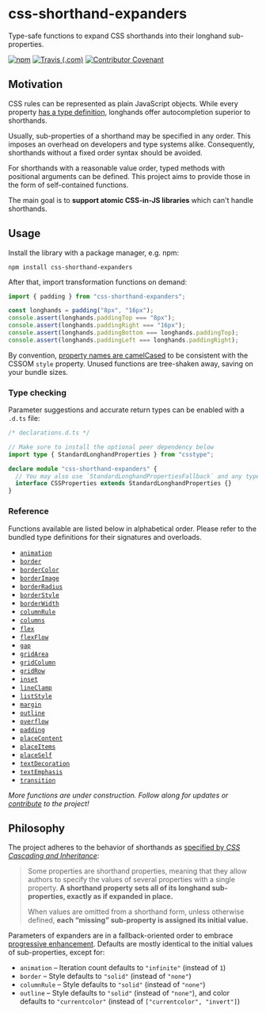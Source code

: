 # css-shorthand-expanders

Type-safe functions to expand CSS shorthands into their longhand sub-properties.

[![npm](https://img.shields.io/npm/v/css-shorthand-expanders)](https://www.npmjs.com/package/css-shorthand-expanders)
[![Travis (.com)](https://img.shields.io/travis/com/kripod/css-shorthand-expanders)](https://travis-ci.com/github/kripod/css-shorthand-expanders)
[![Contributor Covenant](https://img.shields.io/badge/Contributor%20Covenant-v2.0%20adopted-ff69b4.svg)](./CODE_OF_CONDUCT.md)

## Motivation

CSS rules can be represented as plain JavaScript objects. While every property [has a type definition](https://github.com/frenic/csstype), longhands offer autocompletion superior to shorthands.

Usually, sub-properties of a shorthand may be specified in any order. This imposes an overhead on developers and type systems alike. Consequently, shorthands without a fixed order syntax should be avoided.

For shorthands with a reasonable value order, typed methods with positional arguments can be defined. This project aims to provide those in the form of self-contained functions.

The main goal is to **support atomic CSS-in-JS libraries** which can't handle shorthands.

## Usage

Install the library with a package manager, e.g. npm:

```shell
npm install css-shorthand-expanders
```

After that, import transformation functions on demand:

```js
import { padding } from "css-shorthand-expanders";

const longhands = padding("8px", "16px");
console.assert(longhands.paddingTop === "8px");
console.assert(longhands.paddingRight === "16px");
console.assert(longhands.paddingBottom === longhands.paddingTop);
console.assert(longhands.paddingLeft === longhands.paddingRight);
```

By convention, [property names are camelCased](https://reactjs.org/docs/dom-elements.html#style) to be consistent with the CSSOM `style` property. Unused functions are tree-shaken away, saving on your bundle sizes.

### Type checking

Parameter suggestions and accurate return types can be enabled with a `.d.ts` file:

```ts
/* declarations.d.ts */

// Make sure to install the optional peer dependency below
import type { StandardLonghandProperties } from "csstype";

declare module "css-shorthand-expanders" {
  // You may also use `StandardLonghandPropertiesFallback` and any type params
  interface CSSProperties extends StandardLonghandProperties {}
}
```

### Reference

Functions available are listed below in alphabetical order. Please refer to the bundled type definitions for their signatures and overloads.

- [`animation`](./src/expanders/animation.ts)
- [`border`](./src/expanders/border.ts)
- [`borderColor`](./src/expanders/borderColor.ts)
- [`borderImage`](./src/expanders/borderImage.ts)
- [`borderRadius`](./src/expanders/borderRadius.ts)
- [`borderStyle`](./src/expanders/borderStyle.ts)
- [`borderWidth`](./src/expanders/borderWidth.ts)
- [`columnRule`](./src/expanders/columnRule.ts)
- [`columns`](./src/expanders/columns.ts)
- [`flex`](./src/expanders/flex.ts)
- [`flexFlow`](./src/expanders/flexFlow.ts)
- [`gap`](./src/expanders/gap.ts)
- [`gridArea`](./src/expanders/gridArea.ts)
- [`gridColumn`](./src/expanders/gridColumn.ts)
- [`gridRow`](./src/expanders/gridRow.ts)
- [`inset`](./src/expanders/inset.ts)
- [`lineClamp`](./src/expanders/lineClamp.ts)
- [`listStyle`](./src/expanders/listStyle.ts)
- [`margin`](./src/expanders/margin.ts)
- [`outline`](./src/expanders/outline.ts)
- [`overflow`](./src/expanders/overflow.ts)
- [`padding`](./src/expanders/padding.ts)
- [`placeContent`](./src/expanders/placeContent.ts)
- [`placeItems`](./src/expanders/placeItems.ts)
- [`placeSelf`](./src/expanders/placeSelf.ts)
- [`textDecoration`](./src/expanders/textDecoration.ts)
- [`textEmphasis`](./src/expanders/textEmphasis.ts)
- [`transition`](./src/expanders/transition.ts)

_More functions are under construction. Follow along for updates or [contribute](./CONTRIBUTING.md) to the project!_

## Philosophy

The project adheres to the behavior of shorthands as [specified by _CSS Cascading and Inheritance_](https://www.w3.org/TR/css-cascade-3/#shorthand):

> Some properties are shorthand properties, meaning that they allow authors to specify the values of several properties with a single property. **A shorthand property sets all of its longhand sub-properties, exactly as if expanded in place.**
>
> When values are omitted from a shorthand form, unless otherwise defined, **each “missing” sub-property is assigned its initial value.**

Parameters of expanders are in a fallback-oriented order to embrace [progressive enhancement](https://developer.mozilla.org/docs/Glossary/Progressive_Enhancement). Defaults are mostly identical to the initial values of sub-properties, except for:

- `animation` – Iteration count defaults to `"infinite"` (instead of `1`)
- `border` – Style defaults to `"solid"` (instead of `"none"`)
- `columnRule` – Style defaults to `"solid"` (instead of `"none"`)
- `outline` – Style defaults to `"solid"` (instead of `"none"`), and color defaults to `"currentcolor"` (instead of `["currentcolor", "invert"]`)
